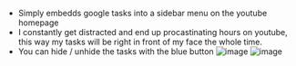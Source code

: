 - Simply embedds google tasks into a sidebar menu on the youtube homepage
- I constantly get distracted and end up procastinating hours on youtube, this way my tasks will be right in front of my face the whole time.
- You can hide / unhide the tasks with the blue button
![image](https://github.com/user-attachments/assets/2bfa4328-3f15-4e6c-880f-9b212ffe4cb2)
![image](https://github.com/user-attachments/assets/bf4b2a96-3699-4877-b32c-71d0040a6c28)

